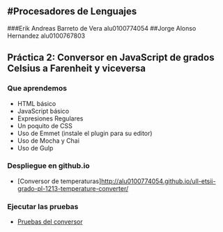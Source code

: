 #Procesadores de Lenguajes
---
###Erik Andreas Barreto de Vera alu0100774054
##Jorge Alonso Hernandez alu0100767803

## Práctica 2: Conversor en JavaScript de grados Celsius a Farenheit y viceversa

### Que aprendemos

* HTML básico
* JavaScript básico
* Expresiones Regulares
* Un poquito de CSS
* Uso de Emmet (instale el plugin para su editor)
* Uso de Mocha y Chai
* Uso de Gulp

### Despliegue en github.io

* [Conversor de temperaturas]http://alu0100774054.github.io/ull-etsii-grado-pl-1213-temperature-converter/

### Ejecutar las pruebas

* [Pruebas del conversor](http://alu0100774054.github.io/ull-etsii-grado-pl-1213-temperature-converter/tests/index.html)
